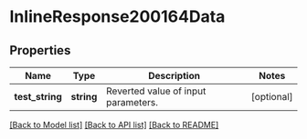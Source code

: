 # InlineResponse200164Data

## Properties
Name | Type | Description | Notes
------------ | ------------- | ------------- | -------------
**test_string** | **string** | Reverted value of input parameters. | [optional] 

[[Back to Model list]](../../README.md#documentation-for-models) [[Back to API list]](../../README.md#documentation-for-api-endpoints) [[Back to README]](../../README.md)

